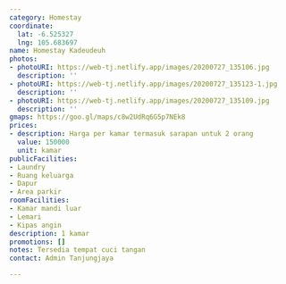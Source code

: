 ```yaml
---
category: Homestay
coordinate:
  lat: -6.525327
  lng: 105.683697
name: Homestay Kadeudeuh
photos:
- photoURI: https://web-tj.netlify.app/images/20200727_135106.jpg
  description: ''
- photoURI: https://web-tj.netlify.app/images/20200727_135123-1.jpg
  description: ''
- photoURI: https://web-tj.netlify.app/images/20200727_135109.jpg
  description: ''
gmaps: https://goo.gl/maps/c8w2UdRq6G5p7NEk8
prices:
- description: Harga per kamar termasuk sarapan untuk 2 orang
  value: 150000
  unit: kamar
publicFacilities:
- Laundry
- Ruang keluarga
- Dapur
- Area parkir
roomFacilities:
- Kamar mandi luar
- Lemari
- Kipas angin
description: 1 kamar
promotions: []
notes: Tersedia tempat cuci tangan
contact: Admin Tanjungjaya

---
```

